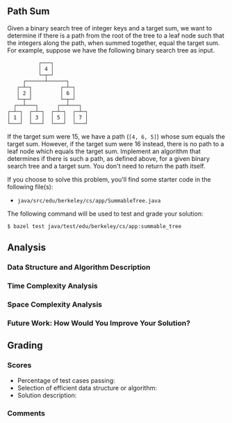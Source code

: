 Path Sum
--------
Given a binary search tree of integer keys and a target sum, we want to determine if there is a path
from the root of the tree to a leaf node such that the integers along the path, when summed
together, equal the target sum. For example, suppose we have the following binary search tree as
input.

              ┌───┐
              │ 4 │
              └─┬─┘
         ┌──────┴──────┐
       ┌─┴─┐         ┌─┴─┐
       │ 2 │         │ 6 │
       └─┬─┘         └─┬─┘
      ┌──┴───┐      ┌──┴───┐
    ┌─┴─┐  ┌─┴─┐  ┌─┴─┐  ┌─┴─┐
    │ 1 │  │ 3 │  │ 5 │  │ 7 │
    └───┘  └───┘  └───┘  └───┘

If the target sum were 15, we have a path (`[4, 6, 5]`) whose sum equals the target sum. However, if
the target sum were 16 instead, there is no path to a leaf node which equals the target sum.
Implement an algorithm that determines if there is such a path, as defined above, for a given binary
search tree and a target sum. You don't need to return the path itself.

If you choose to solve this problem, you'll find some starter code in the following file(s):

- `java/src/edu/berkeley/cs/app/SummableTree.java`

The following command will be used to test and grade your solution:

    $ bazel test java/test/edu/berkeley/cs/app:summable_tree

Analysis
--------
### Data Structure and Algorithm Description

### Time Complexity Analysis

### Space Complexity Analysis

### Future Work: How Would You Improve Your Solution?

Grading
-------
### Scores
- Percentage of test cases passing:
- Selection of efficient data structure or algorithm:
- Solution description:

### Comments
